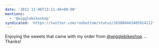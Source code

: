 ```yaml
---
date: '2012-11-06T13:11:46+00:00'
mentions:
  - '@wigglebikeshop'
syndicated: 'https://twitter.com/roobottom/status/265808443405914112'
---
```

Enjoying the sweets that came with my order from [@wigglebikeshop](https://twitter.com/@wigglebikeshop) … Thanks!
